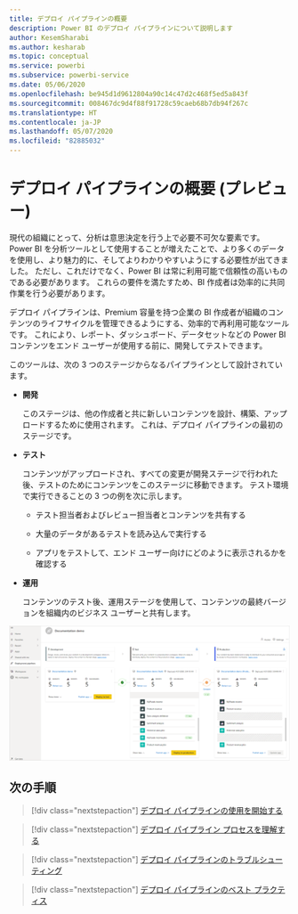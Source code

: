 ```yaml
---
title: デプロイ パイプラインの概要
description: Power BI のデプロイ パイプラインについて説明します
author: KesemSharabi
ms.author: kesharab
ms.topic: conceptual
ms.service: powerbi
ms.subservice: powerbi-service
ms.date: 05/06/2020
ms.openlocfilehash: be945d1d9612804a90c14c47d2c468f5ed5a843f
ms.sourcegitcommit: 008467dc9d4f88f91728c59caeb68b7db94f267c
ms.translationtype: HT
ms.contentlocale: ja-JP
ms.lasthandoff: 05/07/2020
ms.locfileid: "82885032"
---
```

# <a name="introduction-to-deployment-pipelines-preview"></a>デプロイ パイプラインの概要 (プレビュー)

現代の組織にとって、分析は意思決定を行う上で必要不可欠な要素です。 Power BI を分析ツールとして使用することが増えたことで、より多くのデータを使用し、より魅力的に、そしてよりわかりやすいようにする必要性が出てきました。 ただし、これだけでなく、Power BI は常に利用可能で信頼性の高いものである必要があります。 これらの要件を満たすため、BI 作成者は効率的に共同作業を行う必要があります。

デプロイ パイプラインは、Premium 容量を持つ企業の BI 作成者が組織のコンテンツのライフサイクルを管理できるようにする、効率的で再利用可能なツールです。 これにより、レポート、ダッシュボード、データセットなどの Power BI コンテンツをエンド ユーザーが使用する前に、開発してテストできます。

このツールは、次の 3 つのステージからなるパイプラインとして設計されています。

* **<a name="development"></a>開発**
    
    このステージは、他の作成者と共に新しいコンテンツを設計、構築、アップロードするために使用されます。 これは、デプロイ パイプラインの最初のステージです。

* **<a name="test"></a>テスト**

    コンテンツがアップロードされ、すべての変更が開発ステージで行われた後、テストのためにコンテンツをこのステージに移動できます。 テスト環境で実行できることの 3 つの例を次に示します。

    * テスト担当者およびレビュー担当者とコンテンツを共有する

    * 大量のデータがあるテストを読み込んで実行する

    * アプリをテストして、エンド ユーザー向けにどのように表示されるかを確認する

* **<a name="production"></a>運用**

    コンテンツのテスト後、運用ステージを使用して、コンテンツの最終バージョンを組織内のビジネス ユーザーと共有します。

![デプロイ パイプライン](media/deployment-pipelines-overview/deployment-pipelines.png)

## <a name="next-steps"></a>次の手順

>[!div class="nextstepaction"]
>[デプロイ パイプラインの使用を開始する](deployment-pipelines-get-started.md)

>[!div class="nextstepaction"]
>[デプロイ パイプライン プロセスを理解する](deployment-pipelines-process.md)

>[!div class="nextstepaction"]
>[デプロイ パイプラインのトラブルシューティング](deployment-pipelines-troubleshooting.md)

>[!div class="nextstepaction"]
>[デプロイ パイプラインのベスト プラクティス](deployment-pipelines-best-practices.md)